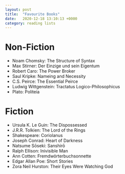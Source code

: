 ```yaml
---
layout: post
title:  "Favourite Books"
date:   2020-12-18 13:10:13 +0000
category: reading lists
---
```


# Non-Fiction
- Noam Chomsky: The Structure of Syntax
- Max Stirner: Der Einzige und sein Eigentum
- Robert Caro: The Power Broker
- Saul Kripke: Nameing and Necessity
- C.S. Peirce: The Essential Peirce
- Ludwig Wittgenstein: Tractatus Logico-Philosophicus
- Plato: Politeia

# Fiction
- Ursula K. Le Guin: The Dispossessed
- J.R.R. Tolkien: The Lord of the Rings
- Shakespeare: Coriolanus
- Joseph Conrad: Heart of Darkness
- Natsume Sōseki: Sanshirō
- Ralph Ellison: Inivisible Man
- Ann Cotten: Fremdwörterbuchsonnette
- Edgar Allan Poe: Short Stories
- Zora Neil Hurston: Their Eyes Were Watching God

